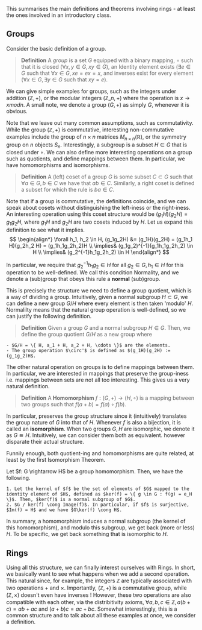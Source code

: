 This summarises the main definitions and theorems involving rings - at least the ones involved in an introductory class.

## Groups

Consider the basic definition of a group.

> **Definition** A _group_ is a set $G$ equipped with a binary mapping, $\circ$ such that it is closed ($\forall x, y \in G, xy \in G$), an Identity element exists ($\exists e \in G$ such that $\forall x \in G, xe = ex = x$, and inverses exist for every element ($\forall x \in G, \exists y \in G$ such that $xy = e$).

We can give simple examples for groups, such as the integers under addition $(\mathbb{Z}, +)$, or the modular integers $(\mathbb{Z}\_n, +)$ where the operation is $x \rightarrow x mod n$. A small note, we denote a group $(G, +)$ as simply $G$, whenever it is obvious.

Note that we leave out many common assumptions, such as commutativity. While the group $(\mathbb{Z}, +)$ is commutative, interesting non-commutative examples include the group of $n \times n$ matrices $M_{n\times n}(\mathbb{R})$, or the symmetry group on $n$ objects $S_n$. Interestingly, a subgroup is a subset $H \in G$ that is closed under $\circ$. We can also define more interesting operations on a group such as quotients, and define mappings between them. In particular, we have homomorphisms and isomorphisms.

> **Definition** A (left) coset of a group $G$ is some subset $C \subset G$ such that $\forall a \in G, b \in C$ we have that $ab \in C$. Similarly, a right coset is defined a subset for which the rule is $ba \in C$.

Note that if a group is commutative, the definitions coincide, and we can speak about cosets without distinguishing the left-iness or the right-iness. An interesting operation using this coset structure would be $(g_1H)(g_2H) = g_1g_2 H$, where $g_1H$ and $g_2H$ are two cosets induced by $H$. Let us expand this definition to see what it implies.
$$
\begin{align*}
    \forall h_1, h_2 \in H, (g_1g_2H) &= (g_1H)(g_2H) = (g_1h_1 H)(g_2h_2 H) = (g_1h_1g_2h_2)H \\
    \implies& (g_1g_2)^{-1}(g_1h_1g_2h_2) \in H \\
    \implies& (g_2^{-1}h_1g_2h_2) \in H
\end{align*}
$$

In particular, we require that $g_2^{-1}h_1g_2 \in H$ for all $g_2 \in G, h_1 \in H$ for this operation to be well-defined. We call this condition Normality, and we denote a (sub)group that obeys this rule a __normal__ (sub)group. 

This is precisely the structure we need to define a group quotient, which is a way of dividing a group. Intuitively, given a normal subgroup $H \subset G$, we can define a new group $G/H$ where every element is then taken 'modulo' $H$. Normalilty means that the natural group operation is well-defined, so we can justify the following definition.

> **Definition** Given a group $G$ and a normal subgroup $H \in G$. Then, we define the group quotient $G/H$ as a new group where 

    - $G/H = \{ H, a_1 + H, a_2 + H, \cdots \}$ are the elements.
    - The group operation $\circ'$ is defined as $(g_1H)(g_2H) := (g_1g_2)H$. 

The other natural operation on groups is to define mappings between them. In particular, we are interested in mappings that preserve the group-iness i.e. mappings between sets are not all too interesting. This gives us a very natural definition.

> **Definition** A __Homomorphism__ $f: (G,+) \rightarrow (H, \circ)$ is a mapping between two groups such that $f(a + b) = f(a) \circ f(b)$. 

In particular, preserves the group structure since it (intuitively) translates the group nature of $G$ into that of $H$. Whenever $f$ is also a bijection, it is called an __isomorphism__. When two groups $G,H$ are isomorphic, we denote it as $G \cong H$. Intuitively, we can consider them both as equivalent. however disparate their actual structure. 

Funnily enough, both quotient-ing and homomorphisms are quite related, at least by the first Isomorphism Theorem.

<div class="theorem" text='First Group Isomorphism Theorem'>
Let $f: G \rightarrow H$ be a group homomorphism. Then, we have the following.

    1. Let the kernel of $f$ be the set of elements of $G$ mapped to the identity element of $H$, defined as $ker(f) = \{ g \in G : f(g) = e_H \}$. Then, $ker(f)$ is a normal subgroup of $G$.
    2. $G / ker(f) \cong Image(f)$. In particular, if $f$ is surjective, $Im(f) = H$ and we have $G\ker(f) \cong H$.

In summary, a homomorphism induces a normal subgroup (the kernel of this homomorphism), and modulo this subgroup, we get back (more or less) $H$. To be specific, we get back something that is isomorphic to $H$.
</div>

## Rings

Using all this structure, we can finally interest ourselves with Rings. In short, we basically want to see what happens when we add a second operation. This natural since, for example, the integers $\mathbb{Z}$ are typically associated with two operations $+$ and $\times$. Importantly, $(\mathbb{Z}, +)$ is a commutative group, while $(\mathbb{Z},\times)$ doesn't even have inverses ! However, these two operations are also compatible with each other, via the distribitivity axioms, $\forall a, b, c \in \mathbb{Z}, a(b+c) = ab + ac$ and $(a+b)c = ac + bc$. Somewhat interestingly, this is a common structure and to talk about all these examples at once, we consider a definition.

